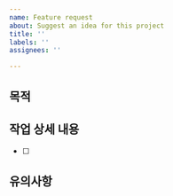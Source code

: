 ```yaml
---
name: Feature request
about: Suggest an idea for this project
title: ''
labels: ''
assignees: ''

---
```


## 목적  
>
## 작업 상세 내용  
- [ ]
## 유의사항
